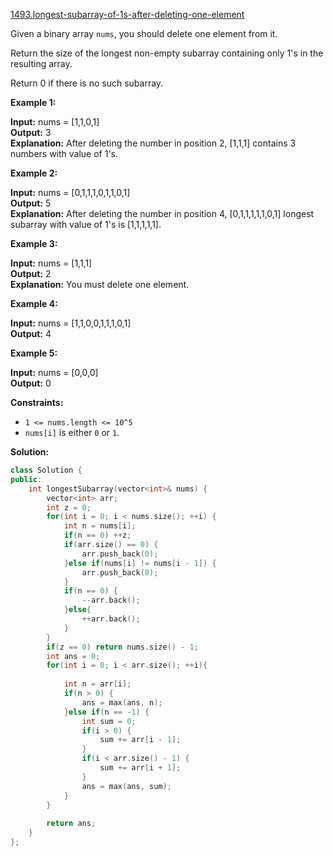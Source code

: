 [1493.longest-subarray-of-1s-after-deleting-one-element](https://leetcode.com/problems/longest-subarray-of-1s-after-deleting-one-element/)  

Given a binary array `nums`, you should delete one element from it.

Return the size of the longest non-empty subarray containing only 1's in the resulting array.

Return 0 if there is no such subarray.

**Example 1:**

  
**Input:** nums = \[1,1,0,1\]  
**Output:** 3  
**Explanation:** After deleting the number in position 2, \[1,1,1\] contains 3 numbers with value of 1's.

**Example 2:**

  
**Input:** nums = \[0,1,1,1,0,1,1,0,1\]  
**Output:** 5  
**Explanation:** After deleting the number in position 4, \[0,1,1,1,1,1,0,1\] longest subarray with value of 1's is \[1,1,1,1,1\].

**Example 3:**

  
**Input:** nums = \[1,1,1\]  
**Output:** 2  
**Explanation:** You must delete one element.

**Example 4:**

  
**Input:** nums = \[1,1,0,0,1,1,1,0,1\]  
**Output:** 4  

**Example 5:**

  
**Input:** nums = \[0,0,0\]  
**Output:** 0  

**Constraints:**

*   `1 <= nums.length <= 10^5`
*   `nums[i]` is either `0` or `1`.  



**Solution:**  

```cpp
class Solution {
public:
    int longestSubarray(vector<int>& nums) {
        vector<int> arr;
        int z = 0;
        for(int i = 0; i < nums.size(); ++i) {
            int n = nums[i];
            if(n == 0) ++z;
            if(arr.size() == 0) {
                arr.push_back(0);
            }else if(nums[i] != nums[i - 1]) {
                arr.push_back(0);
            }
            if(n == 0) {
                --arr.back();
            }else{
                ++arr.back();
            }
        }
        if(z == 0) return nums.size() - 1;
        int ans = 0;
        for(int i = 0; i < arr.size(); ++i){
            
            int n = arr[i];
            if(n > 0) {
                ans = max(ans, n);
            }else if(n == -1) {
                int sum = 0;
                if(i > 0) {
                    sum += arr[i - 1];
                }
                if(i < arr.size() - 1) {
                    sum += arr[i + 1];
                }
                ans = max(ans, sum);
            }
        }
        
        return ans;
    }
};
```
      